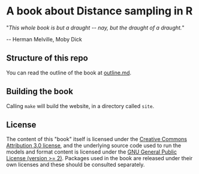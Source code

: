 # A book about Distance sampling in R

"*This whole book is but a draught -- nay, but the draught of a draught.*"

-- Herman Melville, Moby Dick

## Structure of this repo

You can read the outline of the book at [outline.md](outline.md).


## Building the book

Calling `make` will build the website, in a directory called `site`.

## License

The content of this "book" itself is licensed under the [Creative Commons Attribution 3.0 license](http://creativecommons.org/licenses/by/3.0/us/deed.en_US), and the underlying source code used to run the models and format content is licensed under the [GNU General Public License (version >= 2)](https://opensource.org/licenses/GPL-2.0). Packages used in the book are released under their own licenses and these should be consulted separately.


